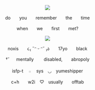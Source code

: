 <p align="center">
 <img src="https://file.garden/ZmyMAi1zTw_Os_OB/itafushi%20psd%20imgs/github%20itafushi%20img/img%20headers/transadori_itafushi_graphic.gif" />
</p>
<p align="center">
do　　you　　remember　　the　　time
</p>
<p align="center">
when　　we　　first　　met?
</p>
<p align="center">
 <img src="https://file.garden/ZmyMAi1zTw_Os_OB/itafushi%20psd%20imgs/github%20itafushi%20img/img%20headers/small_fushiita_header.png" />
</p>
<p align="center">
noxis　　૮₍ ˶ᵔ ᵕ ᵔ˶ ₎ა　　17yo  black
</p>
<p align="center">
†˘ 　 mentally　　 disabled,　　abropoly
</p>
<p align="center">
isfp-t　 𓏼　 sys　◡　yumeshipper
</p>
<p align="center">
c+h　　w2i　♡　usually　　offtab 
</p>
